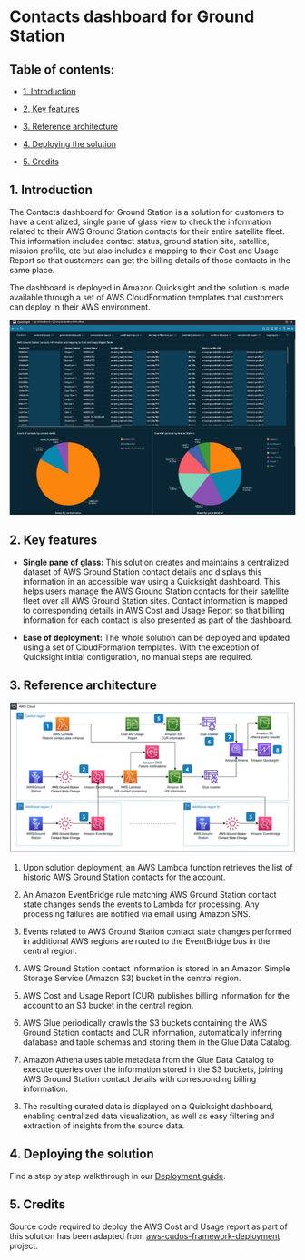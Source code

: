 <!--
Copyright Amazon.com, Inc. or its affiliates. All Rights Reserved.

Permission is hereby granted, free of charge, to any person obtaining a copy of this
software and associated documentation files (the "Software"), to deal in the Software
without restriction, including without limitation the rights to use, copy, modify,
merge, publish, distribute, sublicense, and/or sell copies of the Software, and to
permit persons to whom the Software is furnished to do so.

THE SOFTWARE IS PROVIDED "AS IS", WITHOUT WARRANTY OF ANY KIND, EXPRESS OR IMPLIED,
INCLUDING BUT NOT LIMITED TO THE WARRANTIES OF MERCHANTABILITY, FITNESS FOR A
PARTICULAR PURPOSE AND NONINFRINGEMENT. IN NO EVENT SHALL THE AUTHORS OR COPYRIGHT
HOLDERS BE LIABLE FOR ANY CLAIM, DAMAGES OR OTHER LIABILITY, WHETHER IN AN ACTION
OF CONTRACT, TORT OR OTHERWISE, ARISING FROM, OUT OF OR IN CONNECTION WITH THE
SOFTWARE OR THE USE OR OTHER DEALINGS IN THE SOFTWARE.
-->
# Contacts dashboard for Ground Station

## Table of contents:

* [1. Introduction](./README.md#1-introduction)

* [2. Key features](./README.md#2-key-features)

* [3. Reference architecture](./README.md#3-reference-architecture)

* [4. Deploying the solution](./README.md#4-deploying-the-solution)

* [5. Credits](./README.md#5-credits)


## 1. Introduction

The Contacts dashboard for Ground Station is a solution for customers to have a centralized, single pane of glass view to check the information related to their AWS Ground Station contacts for their entire satellite fleet. This information includes contact status, ground station site, satellite, mission profile, etc but also includes a mapping to their Cost and Usage Report so that customers can get the billing details of those contacts in the same place.

The dashboard is deployed in Amazon Quicksight and the solution is made available through a set of AWS CloudFormation templates that customers can deploy in their AWS environment.

![AWS GS dashboard](/static/dashboard.png)

## 2. Key features

* **Single pane of glass:** This solution creates and maintains a centralized dataset of AWS Ground Station contact details and displays this information in an accessible way using a Quicksight dashboard. This helps users manage the AWS Ground Station contacts for their satellite fleet over all AWS Ground Station sites. Contact information is mapped to corresponding details in AWS Cost and Usage Report so that billing information for each contact is also presented as part of the dashboard.

* **Ease of deployment:** The whole solution can be deployed and updated using a set of CloudFormation templates. With the exception of Quicksight initial configuration, no manual steps are required.

## 3. Reference architecture

![Reference architecture](/static/ref-architecture.png)

1. Upon solution deployment, an AWS Lambda function retrieves the list of historic AWS Ground Station contacts for the account.

2. An Amazon EventBridge rule matching AWS Ground Station contact state changes sends the events to Lambda for processing. Any processing failures are notified via email using Amazon SNS.

3. Events related to AWS Ground Station contact state changes performed in additional AWS regions are routed to the EventBridge bus in the central region.

4. AWS Ground Station contact information is stored in an Amazon Simple Storage Service (Amazon S3) bucket in the central region.

5. AWS Cost and Usage Report (CUR) publishes billing information for the account to an S3 bucket in the central region.

6. AWS Glue periodically crawls the S3 buckets containing the AWS Ground Station contacts and CUR information, automatically inferring database and table schemas and storing them in the Glue Data Catalog.

7. Amazon Athena uses table metadata from the Glue Data Catalog to execute queries over the information stored in the S3 buckets, joining AWS Ground Station contact details with corresponding billing information.

8. The resulting curated data is displayed on a Quicksight dashboard, enabling centralized data visualization, as well as easy filtering and extraction of insights from the source data.


## 4. Deploying the solution

Find a step by step walkthrough in our [Deployment guide](/DEPLOYMENT.md).

## 5. Credits

Source code required to deploy the AWS Cost and Usage report as part of this solution has been adapted from [aws-cudos-framework-deployment](https://github.com/aws-samples/aws-cudos-framework-deployment/) project.
